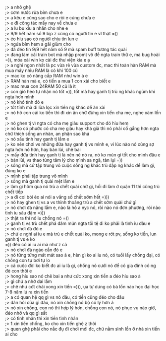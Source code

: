 ;> a nhô ghệ<br>
;> cơm nước rửa bím chưa e<br>
;> a kêu e cúng sao cho e ròi e cúng chưa e<br>
;> e đi công tác mấy nay về chưa e<br>
;> a lu bu xíu a nhắn cho nhe e<br>
;> 9/9 hết năm số 9 bịp z cũng có người tin e vl thật =))<br>
;> éo hỉu sao có người chịu tin lun e<br>
;> ngứa bím hem a gãi giùm cho<br>
;> đã đéo tin 9/9 hết năm số 9 mà spam buff tương tác quài<br>
;> đang làm cái train bot mà nhập promt vô để ngta train thử e, mà bug hoài =)), móa xài win ko cài đc thư viện kia e ạ<br>
;> a nghĩ ngon nhất là pc vừa rẻ vừa custom đc, mac thì toàn hàn RAM mà mua máy nhìu RAM là có khi 100 củ<br>
;> mac ko có nâng cấp RAM như win á e<br>
;> RAM hàn mà e, có tiền a mua 1 con xài cho biết e<br>
;> mac mua con 24RAM 50 củ là ít<br>
;> con giò heo tự nhận nó tốt =)), tốt mà hay ganh tị trù ng khác ngủm khi ngta hơn mình<br>
;> nó khó tính đó e<br>
;> tốt tính mà đi lừa lọc xin tiền ng khác để ăn xài<br>
;> nó hô con cái ko tiền thì đi xin ăn chứ đừng xin tiền cha mẹ, nghe xàm lồn e<br>
;> nó ghen tị vì ngta có cha mẹ giàu support cho đó hỉu hem<br>
;> nó ko có phước có cha mẹ giàu hay khá giả thì nó phải cố gắng hơn ngta chứ thích sống an nhàn, an phận sao khá<br>
;> nó xấu tính hay ganh tị lắm e<br>
;> ko nên chơi vs những đứa hay ganh tị vs mình e, vì lúc nào nó cũng sợ ngta hơn nó hơn, hay bàn lùi, chê bai<br>
;> mấy đứa tính hay ganh tị là nên né nó ra, nó ko mún gì tốt cho mình đâu e<br>
;> bàn lùi, vs thao túng tâm lý cho mình sa ngã, tàn lụi =))<br>
;> sống mà cứ tập trung vô cuộc sống ng khác trù dập ng khác để làm gì, đúng ko e<br>
;> mình phải tập trung vô mình<br>
;> sống mà ganh tị quài mệt lắm e<br>
;> làm gì hôm qua nó trù a chết quài chứ gì, hồi đi làm ở quận 11 thì cũng trù chết tiếp<br>
;> a đi coi bói éo ai nói a vắng số chết sớm hết =)))<br>
;> nó hay ghen tị vs a vs thỉnh thoảng trù a chết sớm quài chứ gì<br>
;> nó chơi đá nặng lắm e, nào là hô a nyc nó, ròi nào nó đơn phương, ròi nào tình iu sâu đậm =)))<br>
;> thật ra thì nó iu chồng nó =))<br>
;> ganh tị vs trù chết phá đám mún ngta tồi tệ đi ko phải là tình iu đâu e<br>
;> nó chơi đá đó e<br>
;> chứ e nghĩ ai iu e mà trù e chết quài ko, mong e rớt pv, sống ko tiền, lun ganh tị vs e ko<br>
=)) đéo có ai iu ai mà như z cả<br>
;> nó chơi đá ngáo cần đó e<br>
;> nó tửng tửng mát mát sao á e, hèn gì ko ai iu nó, có tuổi lấy chồng đại, có chồng con tự bơi tự lo<br>
;> cả cuộc đời ko biết đc ai iu là gì, chồng nó cưới nó để có gia đình có ng đẻ con thôi e<br>
;> hong hỉu sao nó chê bai a như cức xong xin tiền a đéo hỉu sao à<br>
;> gì chứ a nhớ dai lắm<br>
;> chê như cớt chải xong xin tiền =))), ụa tự dưng có bà lồn nào học đại học 7-8 năm lú ra xin tiền<br>
;> a có quan hệ qq gì vs nó đâu, có tiền cũng đéo cho đâu<br>
;> dân hôi của gì đâu, nó xin chồng nó bộ có lý hơn á<br>
;> nó xin chồng, con nó thì hợp lý hơn, chồng con nó, nó phục vụ nào giờ, đéo nhờ vả qq gì sất<br>
;> có tình nhân thì xin tiền tình nhân<br>
;> 1 xin tiền chồng, ko cho xin tiền ghệ z thôi<br>
;> quen ghệ phải cho nắc đụ đi chơi mới đc, chứ nằm sình lồn ở nhà xin tiền ai cho
